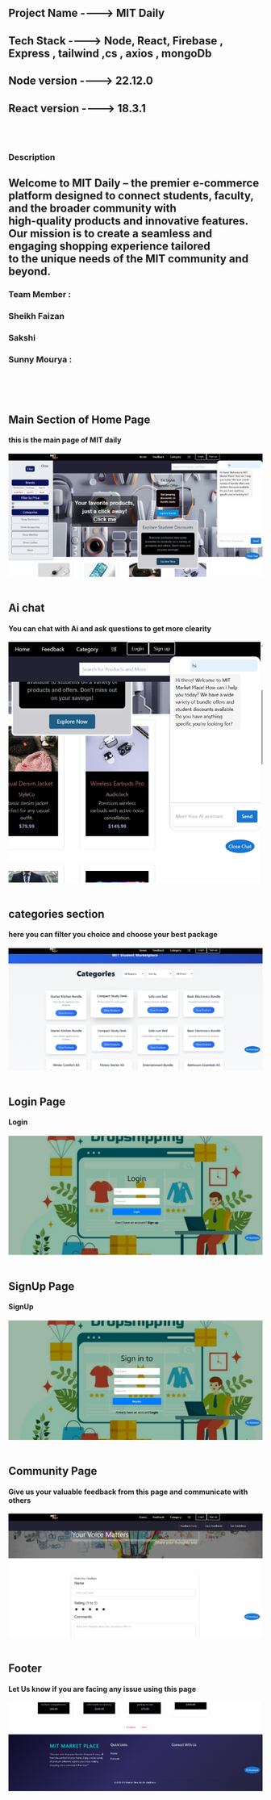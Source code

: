 <h2>Project Name ----> MIT Daily</h2>
<h2>Tech Stack ----> Node, React, Firebase , Express , tailwind ,cs , axios , mongoDb</h2>
<h2>Node version ----> 22.12.0</h2>
<h2>React version ----> 18.3.1</h2>
<br/>
<br/>
<h3>Description</h3>
<h2>Welcome to MIT Daily – the premier e-commerce platform designed to connect students, faculty, and the broader community with<br/> high-quality products and innovative features. Our mission is to create a seamless and engaging shopping experience tailored<br/> to the unique needs of the MIT community and beyond.</h2>


<h3>Team Member : </h3>
 <h3>Sheikh Faizan </h3>
 <h3>Sakshi </h3>
 <h3>Sunny Mourya : </h3>
<br/>
<br/>

<br/>
<h2>Main Section of Home Page</h2>
<h4>this is the main page of MIT daily </h4>
<img src="./Readmesource/home.png" alt="" />
<br/>
<br/>

<h2>Ai chat</h2>
<h4>You can chat with Ai and ask questions to get more clearity</h4>
<img src="./Readmesource/ai.png" alt="" />
<br/>
<br/>

<h2>categories section</h2>
<h4>here you can filter you choice and choose your best package </h4>
<img src="./Readmesource/categories.png" alt="" />
<br/>
<br/>

<h2>Login Page</h2>
<h4>Login</h4>
<img src="./Readmesource/login.png" alt="" />
<br/>
<br/>

<h2>SignUp Page</h2>
<h4>SignUp</h4>
<img src="./Readmesource/signup.png" alt="" />
<br/>
<br/>

<h2>Community Page</h2>
<h4>Give us your valuable feedback from this page and communicate with others</h4>
<img src="./Readmesource/feedback.png" alt="" />
<br/>
<br/>
<h2>Footer</h2>
<h4>Let Us know if you are facing any issue using this page</h4>
<img src="./Readmesource/footer.png" alt="" />
<br/>
<br/>







